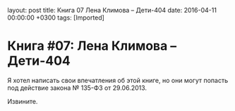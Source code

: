 layout: post
title: Книга 07 Лена Климова &ndash; Дети-404
date: 2016-04-11 00:00:00 +0300
tags: [Imported]
# Книга #07: Лена Климова – Дети-404

Я хотел написать свои впечатления об этой книге, но они могут попасть под действие закона № 135-ФЗ от 29.06.2013\. 

Извините.